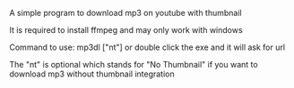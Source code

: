 A simple program to download mp3 on youtube with thumbnail

It is required to install ffmpeg and may only work with windows

Command to use:
mp3dl <url> ["nt"]
or
double click the exe and it will ask for url

The "nt" is optional which stands for "No Thumbnail" if you want to download mp3 without thumbnail integration
